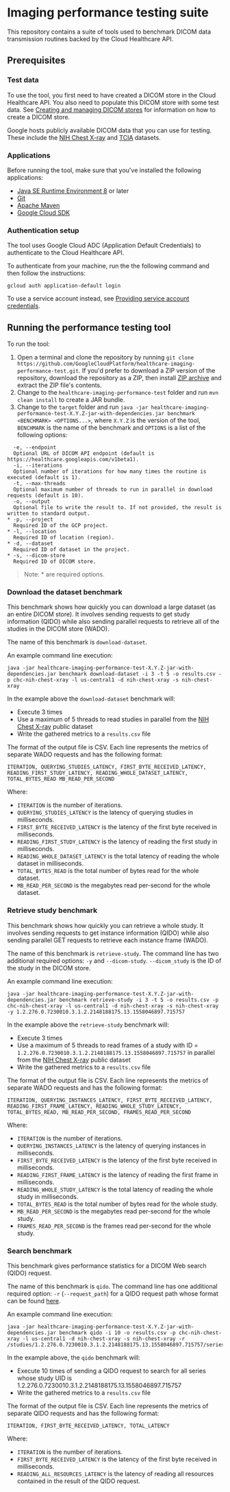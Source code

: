 
# Imaging performance testing suite

This repository contains a suite of tools used to benchmark DICOM data
transmission routines backed by the Cloud Healthcare API.

## Prerequisites

### Test data

To use the tool, you first need to have created a DICOM store in the Cloud
Healthcare API. You also need to populate this DICOM store with some
test data. See [Creating and managing DICOM
stores](https://cloud.google.com/healthcare/docs/how-tos/dicom)
for information on how to create a DICOM store.

Google hosts publicly available DICOM data that you can use for testing.
These include the
[NIH Chest X-ray](https://cloud.google.com/healthcare/docs/resources/public-datasets/nih-chest)
and [TCIA](https://cloud.google.com/healthcare/docs/resources/public-datasets/tcia)
datasets.

### Applications

Before running the tool, make sure that you've installed the following applications:

- [Java SE Runtime Environment 8](https://www.oracle.com/technetwork/java/javase/downloads/index.html) or later
- [Git](https://git-scm.com/)
- [Apache Maven](https://maven.apache.org/)
- [Google Cloud SDK](https://cloud.google.com/sdk/)

### Authentication setup

The tool uses Google Cloud ADC (Application Default Credentials) to authenticate
to the Cloud Healthcare API.

To authenticate from your machine, run the the following command and then follow
the instructions:

    gcloud auth application-default login

To use a service account instead, see [Providing service account credentials](https://cloud.google.com/docs/authentication/production#providing_service_account_credentials).

## Running the performance testing tool

To run the tool:

1. Open a terminal and clone the repository by running `git clone
   https://github.com/GoogleCloudPlatform/healthcare-imaging-performance-test.git`.
   If you'd prefer to download a ZIP version of the repository, download the
   repository as a ZIP, then install
   [ZIP archive](https://github.com/GoogleCloudPlatform/healthcare-imaging-performance-test/archive/master.zip)
   and extract the ZIP file's contents.
2. Change to the `healthcare-imaging-performance-test` folder and run `mvn clean install` to create a JAR bundle.
3. Change to the `target` folder and run `java -jar healthcare-imaging-performance-test-X.Y.Z-jar-with-dependencies.jar benchmark <BENCHMARK> <OPTIONS...>`,
   where `X.Y.Z` is the version of the tool, `BENCHMARK` is the name of the benchmark and `OPTIONS` is a list of the following options:
  
```
  -e, --endpoint
  Optional URL of DICOM API endpoint (default is https://healthcare.googleapis.com/v1beta1).
  -i, --iterations
  Optional number of iterations for how many times the routine is executed (default is 1).
  -t, --max-threads
  Optional maximum number of threads to run in parallel in download requests (default is 10).
  -o, --output
  Optional file to write the result to. If not provided, the result is written to standard output.
* -p, --project
  Required ID of the GCP project.
* -l, --location
  Required ID of location (region).
* -d, --dataset
  Required ID of dataset in the project.
* -s, --dicom-store
  Required ID of DICOM store.
```

> Note: * are required options. 

### Download the dataset benchmark

This benchmark shows how quickly you can download a large dataset (as an entire DICOM store).
It involves sending requests to get study information (QIDO) while also sending parallel requests to
retrieve all of the studies in the DICOM store (WADO).

The name of this benchmark is `download-dataset`.

An example command line execution:

    java -jar healthcare-imaging-performance-test-X.Y.Z-jar-with-dependencies.jar benchmark download-dataset -i 3 -t 5 -o results.csv -p chc-nih-chest-xray -l us-central1 -d nih-chest-xray -s nih-chest-xray

In the example above the `download-dataset` benchmark will:

* Execute 3 times
* Use a maximum of 5 threads to read studies in parallel from the [NIH Chest X-ray](https://cloud.google.com/healthcare/docs/resources/public-datasets/nih-chest#cloud-healthcare-api) public dataset
* Write the gathered metrics to a `results.csv` file

The format of the output file is CSV. Each line represents the metrics of separate WADO requests and
has the following format:

    ITERATION, QUERYING_STUDIES_LATENCY, FIRST_BYTE_RECEIVED_LATENCY, READING_FIRST_STUDY_LATENCY, READING_WHOLE_DATASET_LATENCY, TOTAL_BYTES_READ MB_READ_PER_SECOND

Where:
- `ITERATION` is the number of iterations.
- `QUERYING_STUDIES_LATENCY` is the latency of querying studies in milliseconds.
- `FIRST_BYTE_RECEIVED_LATENCY` is the latency of the first byte received in milliseconds.
- `READING_FIRST_STUDY_LATENCY` is the latency of reading the first study in milliseconds.
- `READING_WHOLE_DATASET_LATENCY` is the total latency of reading the whole dataset in milliseconds.
- `TOTAL_BYTES_READ` is the total number of bytes read for the whole dataset.
- `MB_READ_PER_SECOND` is the megabytes read per-second for the whole dataset.

### Retrieve study benchmark

This benchmark shows how quickly you can retrieve a whole study. It involves sending requests to get instance information (QIDO) while also sending
parallel GET requests to retrieve each instance frame (WADO).

The name of this benchmark is `retrieve-study`. The command line has two additional required options:
`-y` and `--dicom-study`. `--dicom_study` is the ID of the study in the DICOM store.

An example command line execution:

    java -jar healthcare-imaging-performance-test-X.Y.Z-jar-with-dependencies.jar benchmark retrieve-study -i 3 -t 5 -o results.csv -p chc-nih-chest-xray -l us-central1 -d nih-chest-xray -s nih-chest-xray -y 1.2.276.0.7230010.3.1.2.2148188175.13.1558046897.715757

In the example above the `retrieve-study` benchmark will:

* Execute 3 times
* Use a maximum of 5 threads to read frames of a study with ID = `1.2.276.0.7230010.3.1.2.2148188175.13.1558046897.715757` in parallel from the [NIH Chest X-ray](https://cloud.google.com/healthcare/docs/resources/public-datasets/nih-chest#cloud-healthcare-api)
public dataset
* Write the gathered metrics to a `results.csv` file

The format of the output file is CSV. Each line represents the metrics of separate WADO requests and
has the following format:

    ITERATION, QUERYING_INSTANCES_LATENCY, FIRST_BYTE_RECEIVED_LATENCY, READING_FIRST_FRAME_LATENCY, READING_WHOLE_STUDY_LATENCY, TOTAL_BYTES_READ, MB_READ_PER_SECOND, FRAMES_READ_PER_SECOND

Where:
- `ITERATION` is the number of iterations.
- `QUERYING_INSTANCES_LATENCY` is the latency of querying instances in milliseconds.
- `FIRST_BYTE_RECEIVED_LATENCY` is the latency of the first byte received in milliseconds.
- `READING_FIRST_FRAME_LATENCY` is the latency of reading the first frame in milliseconds.
- `READING_WHOLE_STUDY_LATENCY` is the total latency of reading the whole study in milliseconds.
- `TOTAL_BYTES_READ` is the total number of bytes read for the whole study.
- `MB_READ_PER_SECOND` is the megabytes read per-second for the whole study.
- `FRAMES_READ_PER_SECOND` is the frames read per-second for the whole study.


### Search benchmark

This benchmark gives performance statistics for a DICOM Web search (QIDO) request.

The name of this benchmark is `qido`. The command line has one additional required option: `-r` (`--request_path`) for a QIDO request path whose
format can be found [here](http://dicom.nema.org/medical/dicom/current/output/html/part18.html#sect_10.6).

An example command line execution:

    java -jar healthcare-imaging-performance-test-X.Y.Z-jar-with-dependencies.jar benchmark qido -i 10 -o results.csv -p chc-nih-chest-xray -l us-central1 -d nih-chest-xray -s nih-chest-xray -r /studies/1.2.276.0.7230010.3.1.2.2148188175.13.1558046897.715757/series

In the example above, the `qido` benchmark will:

* Execute 10 times of sending a QIDO request to search for all series whose study UID is 1.2.276.0.7230010.3.1.2.2148188175.13.1558046897.715757
* Write the gathered metrics to a `results.csv` file

The format of the output file is CSV. Each line represents the metrics of separate QIDO requests and
has the following format:

    ITERATION, FIRST_BYTE_RECEIVED_LATENCY, TOTAL_LATENCY

Where:
- `ITERATION` is the number of iterations.
- `FIRST_BYTE_RECEIVED_LATENCY` is the latency of the first byte received in milliseconds.
- `READING_ALL_RESOURCES_LATENCY` is the latency of reading all resources contained in the result of the QIDO request.
